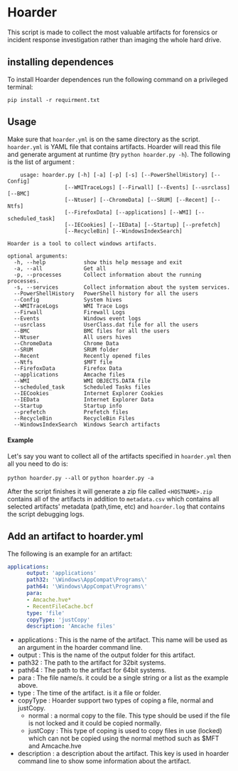 # Hoarder
This script is made to collect the most valuable artifacts for forensics or incident response investigation rather than imaging the whole hard drive. 

## installing dependences

To install Hoarder  dependences run the following command on a privileged terminal:

`pip install -r requirment.txt` 

## Usage

Make sure that `hoarder.yml` is on the same directory as the script. `hoarder.yml` is YAML file that contains artifacts. Hoarder will read this file and generate argument at runtime (try `python hoarder.py -h`). The following is the list of argument :

```
	usage: hoarder.py [-h] [-a] [-p] [-s] [--PowerShellHistory] [--Config]
                  [--WMITraceLogs] [--Firwall] [--Events] [--usrclass] [--BMC]
                  [--Ntuser] [--ChromeData] [--SRUM] [--Recent] [--Ntfs]
                  [--FirefoxData] [--applications] [--WMI] [--scheduled_task]
                  [--IECookies] [--IEData] [--Startup] [--prefetch]
                  [--RecycleBin] [--WindowsIndexSearch]

Hoarder is a tool to collect windows artifacts.

optional arguments:
  -h, --help            show this help message and exit
  -a, --all             Get all
  -p, --processes       Collect information about the running processes.
  -s, --services        Collect information about the system services.
  --PowerShellHistory   PowerShell history for all the users
  --Config              System hives
  --WMITraceLogs        WMI Trace Logs
  --Firwall             Firewall Logs
  --Events              Windows event logs
  --usrclass            UserClass.dat file for all the users
  --BMC                 BMC files for all the users
  --Ntuser              All users hives
  --ChromeData          Chrome Data
  --SRUM                SRUM folder
  --Recent              Recently opened files
  --Ntfs                $MFT file
  --FirefoxData         Firefox Data
  --applications        Amcache files
  --WMI                 WMI OBJECTS.DATA file
  --scheduled_task      Scheduled Tasks files
  --IECookies           Internet Explorer Cookies
  --IEData              Internet Explorer Data
  --Startup             Startup info
  --prefetch            Prefetch files
  --RecycleBin          RecycleBin Files
  --WindowsIndexSearch  Windows Search artifacts
```

#### Example

Let's say you want to collect all of the artifacts specified in `hoarder.yml` then all you need to do is:

`python hoarder.py --all` or `python hoarder.py -a` 

After the script finishes it will generate a zip file called `<HOSTNAME>.zip` contains all of the artifacts in addition to `metadata.csv` which contains all selected artifacts' metadata (path,time, etc) and `hoarder.log` that contains the script debugging logs.

## Add an artifact to hoarder.yml

The following is an example for an artifact:

```yaml
applications: 
      output: 'applications'
      path32: '\Windows\AppCompat\Programs\'
      path64: '\Windows\AppCompat\Programs\'
      para: 
      - Amcache.hve*
      - RecentFileCache.bcf
      type: 'file'
      copyType: 'justCopy'
      description: 'Amcache files'
```

* applications : This is the name of the artifact. This name will be used as an argument in the hoarder command line.
* output : This is the name of the output folder for this artifact.
* path32 : The path to the artifact for 32bit systems.
* path64 : The path to the artifact for 64bit systems.
* para : The file name/s. it could be a single string or a list as the example above.
* type : The time of the artifact. is it a file or folder.
* copyType : Hoarder support two types of coping a file, normal and justCopy.
  * normal : a normal copy to the file. This type should be used if the file is not locked and it could be copied normally.
  * justCopy : This type of coping is used to copy files in use (locked) which can not be copied using the normal method such as $MFT and Amcache.hve
* description : a description  about the artifact. This key is used in hoarder command line to show some information about the artifact.

